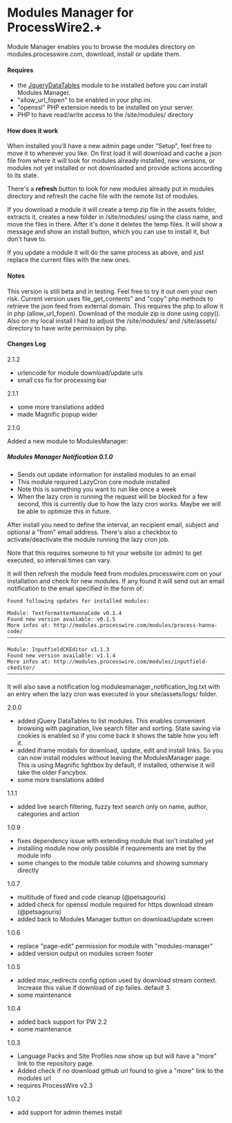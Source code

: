 # Modules Manager for ProcessWire2.+

Module Manager enables you to browse the modules directory on modules.processwire.com, download, install or update them.

#### Requires

- the [JqueryDataTables](http://modules.processwire.com/modules/jquery-data-tables/) module to be installed before you can install Modules Manager.
- "allow_url_fopen" to be enabled in your php.ini.
- "openssl" PHP extension needs to be installed on your server.
- PHP to have read/write access to the /site/modules/ directory

#### How does it work

When installed you'll have a new admin page under "Setup", feel free to move it to wherever you like. On first load it will download and cache a json file from where it will look for modules already installed, new versions, or modules not yet installed or not downloaded and provide actions according to its state.

There's a **refresh** button to look for new modules already put in modules directory and refresh the cache file with the remote list of modules.

If you download a module it will create a temp zip file in the assets folder, extracts it, creates a new folder in /site/modules/ using the class name, and move the files in there. After it's done it deletes the temp files. It will show a message and show an install button, which you can use to install it, but don't have to.

If you update a module it will do the same process as above, and just replace the current files with the new ones.

#### Notes

This version is still beta and in testing. Feel free to try it out own your own risk. Current version uses file_get_contents" and "copy" php methods to retrieve the json feed from external domain. This requires the php to allow it in php (allow_url_fopen). Download of the module zip is done using copy(). Also on my local install I had to adjust the /site/modules/ and /site/assets/ directory to have write permission by php.


#### Changes Log

2.1.2

- urlencode for module download/update urls
- small css fix for processing bar

2.1.1

- some more translations added
- made Magnific popup wider

2.1.0

Added a new module to ModulesManager:

##### Modules Manager Notification 0.1.0

- Sends out update information for installed modules to an email
- This module required LazyCron core module installed
- Note this is something you want to run like once a week
- When the lazy cron is running the request will be blocked for a few second, this is currently due to how the lazy cron works. Maybe we will be able to optimize this in future.

After install you need to define the interval, an recipient email, subject and optional a "from" email address. There's also a checkbox to activate/deactivate the module running the lazy cron job.

Note that this requires someone to hit your website (or admin) to get executed, so interval times can vary.

It will then refresh the module feed from modules.processwire.com on your installation and check for new modules. If any found it will send out an email notification to the email specified in the form of:

```
Found following updates for installed modules:

Module: TextformatterHannaCode v0.1.4
Found new version available: v0.1.5
More infos at: http://modules.processwire.com/modules/process-hanna-code/
––––––––––––––––––––––––––––––––––––––––––––––––––––––––––––––––––––––––––––––––––––––

Module: InputfieldCKEditor v1.1.3
Found new version available: v1.1.4
More infos at: http://modules.processwire.com/modules/inputfield-ckeditor/
––––––––––––––––––––––––––––––––––––––––––––––––––––––––––––––––––––––––––––––––––––––
```

It will also save a notification log modulesmanager_notification_log.txt  with an entry when the lazy cron was executed in your site/assets/logs/ folder.


2.0.0

- added jQuery DataTables to list modules. This enables convenient browsing with pagination, live search filter and sorting. State saving via cookies is enabled so if you come back it shows the table how you left it.
- added iframe modals for download, update, edit and install links. So you can now install modules without leaving the ModulesManager page. This is using Magnific lightbox by default, if installed, otherwise it will take the older Fancybox.
- some more translations added

1.1.1

- added live search filtering, fuzzy text search only on name, author, categories and action

1.0.9

- fixes dependency issue with extending module that isn't installed yet
- installing module now only possible if requirements are met by the module info
- some changes to the module table columns and showing summary directly

1.0.7

- multitude of fixed and code cleanup (@petsagouris)
- added check for openssl module required for https download stream (@petsagouris)
- added back to Modules Manager button on download/update screen

1.0.6

- replace "page-edit" permission for module with "modules-manager"
- added version output on modules screen footer

1.0.5

- added max_redirects config option used by download stream context. Increase this value if download of zip failes. default 3.
- some maintenance

1.0.4

- added back support for PW 2.2
- some maintenance

1.0.3

- Language Packs and Site Profiles now show up but will have a "more" link to the repository page.
- Added check if no download github url found to give a "more" link to the modules url
- requires ProcessWire v2.3

1.0.2

- add support for admin themes install

